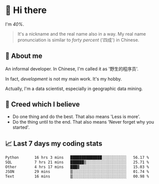 # 👋 Hi there

I'm *40%*.

> It's a nickname and the real name also in a way.
> My real name pronunciation is similar to *forty percent* ('四成') in Chinese.

## :speech_balloon: About me

An informal developer. In Chinese, I'm called it as '野生的程序员'.

In fact, _development_ is not my main work. It's my hobby.

Actually, I'm a data scientist, especially in geographic data mining.

## :see_no_evil: Creed which I believe

- Do one thing and do the best. That also means 'Less is more'.
- Do the thing until to the end. That also means 'Never forget why you started'.

## :chart_with_upwards_trend: Last 7 days my coding stats

<!--START_SECTION:waka-->

```txt
Python       16 hrs 3 mins   ██████████████░░░░░░░░░░░   56.17 %
SQL          7 hrs 21 mins   ██████▒░░░░░░░░░░░░░░░░░░   25.71 %
Other        4 hrs 17 mins   ███▓░░░░░░░░░░░░░░░░░░░░░   15.03 %
JSON         29 mins         ▒░░░░░░░░░░░░░░░░░░░░░░░░   01.74 %
Text         16 mins         ▒░░░░░░░░░░░░░░░░░░░░░░░░   00.98 %
```

<!--END_SECTION:waka-->
